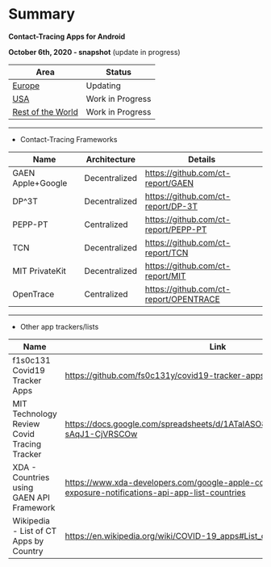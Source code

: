 # Summary

**Contact-Tracing Apps for Android**

**October 6th, 2020 - snapshot** (update in progress)


Area | Status
-----|--------
[Europe](https://github.com/ct-report/summary/blob/master/Europe.md) | Updating
[USA](https://github.com/ct-report/summary/blob/master/USA.md) | Work in Progress
[Rest of the World](https://github.com/ct-report/summary/blob/master/ROTW.md) | Work in Progress

-------------------------------

- Contact-Tracing Frameworks

Name | Architecture | Details
-----|--------------|--------
GAEN Apple+Google | Decentralized | https://github.com/ct-report/GAEN
DP^3T | Decentralized | https://github.com/ct-report/DP-3T
PEPP-PT | Centralized | https://github.com/ct-report/PEPP-PT
TCN | Decentralized | https://github.com/ct-report/TCN
MIT PrivateKit | Decentralized | https://github.com/ct-report/MIT
OpenTrace | Centralized | https://github.com/ct-report/OPENTRACE

-------------------------------

- Other app trackers/lists

Name | Link | References
-----|------|-----------
f1s0c131 Covid19 Tracker Apps | https://github.com/fs0c131y/covid19-tracker-apps | [Elliot Anderson on Twitter](https://twitter.com/fs0c131y)
MIT Technology Review Covid Tracing Tracker | https://docs.google.com/spreadsheets/d/1ATalASO8KtZMx__zJREoOvFh0nmB-sAqJ1-CjVRSCOw | [MIT Technology Review on Twitter](https://twitter.com/techreview)
XDA - Countries using GAEN API Framework | https://www.xda-developers.com/google-apple-covid-19-contact-tracing-exposure-notifications-api-app-list-countries | [XDA Developers on Twitter](https://twitter.com/xdadevelopers)
Wikipedia - List of CT Apps by Country | https://en.wikipedia.org/wiki/COVID-19_apps#List_of_apps_by_country | .

